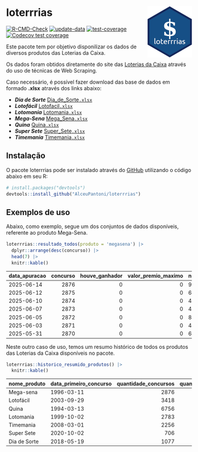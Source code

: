
<!-- README.md is generated from README.Rmd. Please edit that file -->

# loterrrias <img src="man/figures/logo.png" align="right" height="139" />

<!-- badges: start -->

[![R-CMD-Check](https://github.com/AlceuPantoni/loterrrias/actions/workflows/R-CMD-check.yaml/badge.svg?branch=main)](https://github.com/AlceuPantoni/loterrrias/actions/workflows/R-CMD-check.yaml)
[![update-data](https://github.com/AlceuPantoni/loterrrias/actions/workflows/update-data.yaml/badge.svg)](https://github.com/AlceuPantoni/loterrrias/actions/workflows/update-data.yaml)
[![test-coverage](https://github.com/AlceuPantoni/loterrrias/actions/workflows/test-coverage.yaml/badge.svg?branch=main)](https://github.com/AlceuPantoni/loterrrias/actions/workflows/test-coverage.yaml)
[![Codecov test
coverage](https://codecov.io/gh/AlceuPantoni/loterrrias/branch/main/graph/badge.svg)](https://codecov.io/gh/AlceuPantoni/loterrrias?branch=main)
<!-- badges: end -->

Este pacote tem por objetivo disponilizar os dados de diversos produtos
das Loterias da Caixa.

Os dados foram obtidos diretamente do site das [Loterias da
Caixa](https://loterias.caixa.gov.br/Paginas/default.aspx) através do
uso de técnicas de Web Scraping.

Caso necessário, é possível fazer download das base de dados em formado
**.xlsx** através dos links abaixo:

- ***Dia de Sorte***
  [Dia_de_Sorte`.xlsx`](https://raw.githubusercontent.com/AlceuPantoni/loterrrias/main/data-raw/resultados_diadesorte.xlsx)
- ***Lotofácil***
  [Lotofacil`.xlsx`](https://raw.githubusercontent.com/AlceuPantoni/loterrrias/main/data-raw/resultados_lotofacil.xlsx)
- ***Lotomania***
  [Lotomania`.xlsx`](https://raw.githubusercontent.com/AlceuPantoni/loterrrias/main/data-raw/resultados_lotomania.xlsx)
- ***Mega-Sena***
  [Mega_Sena`.xlsx`](https://raw.githubusercontent.com/AlceuPantoni/loterrrias/main/data-raw/resultados_megasena.xlsx)
- ***Quina***
  [Quina`.xlsx`](https://raw.githubusercontent.com/AlceuPantoni/loterrrias/main/data-raw/resultados_quina.xlsx)
- ***Super Sete***
  [Super_Sete`.xlsx`](https://raw.githubusercontent.com/AlceuPantoni/loterrrias/main/data-raw/resultados_supersete.xlsx)
- ***Timemania***
  [Timemania`.xlsx`](https://raw.githubusercontent.com/AlceuPantoni/loterrrias/main/data-raw/resultados_timemania.xlsx)

## Instalação

O pacote loterrrias pode ser instalado através do
[GitHub](https://github.com/) utilizando o código abaixo em seu R:

``` r
# install.packages("devtools")
devtools::install_github("AlceuPantoni/loterrrias")
```

## Exemplos de uso

Abaixo, como exemplo, segue um dos conjuntos de dados disponíveis,
referente ao produto Mega-Sena.

``` r
loterrrias::resultado_todos(produto = 'megasena') |> 
  dplyr::arrange(desc(concurso)) |> 
  head(7) |> 
  knitr::kable()
```

| data_apuracao | concurso | houve_ganhador | valor_premio_maximo | numeros_sorteados | num_1 | num_2 | num_3 | num_4 | num_5 | num_6 |
|:--------------|---------:|---------------:|--------------------:|:------------------|------:|------:|------:|------:|------:|------:|
| 2025-06-14    |     2876 |              0 |                   0 | 9;31;32;40;45;55  |     9 |    31 |    32 |    40 |    45 |    55 |
| 2025-06-12    |     2875 |              0 |                   0 | 6;15;31;38;40;49  |     6 |    15 |    31 |    38 |    40 |    49 |
| 2025-06-10    |     2874 |              0 |                   0 | 4;5;9;17;49;53    |     4 |     5 |     9 |    17 |    49 |    53 |
| 2025-06-07    |     2873 |              0 |                   0 | 4;5;17;27;52;56   |     4 |     5 |    17 |    27 |    52 |    56 |
| 2025-06-05    |     2872 |              0 |                   0 | 8;23;32;34;35;57  |     8 |    23 |    32 |    34 |    35 |    57 |
| 2025-06-03    |     2871 |              0 |                   0 | 4;19;38;43;48;55  |     4 |    19 |    38 |    43 |    48 |    55 |
| 2025-05-31    |     2870 |              0 |                   0 | 6;13;15;19;32;60  |     6 |    13 |    15 |    19 |    32 |    60 |

Neste outro caso de uso, temos um resumo histórico de todos os produtos
das Loterias da Caixa disponíveis no pacote.

``` r
loterrrias::historico_resumido_produtos() |> 
  knitr::kable()
```

| nome_produto | data_primeiro_concurso | quantidade_concursos | quantidade_concursos_com_ganhador | percentual_com_ganhador | media_premiacao | maior_premio | menor_premio | total_dezenas_sorteadas | numero_mais_sorteado | numero_menos_sorteado |
|:-------------|:-----------------------|---------------------:|----------------------------------:|------------------------:|----------------:|-------------:|-------------:|------------------------:|---------------------:|----------------------:|
| Mega-sena    | 1996-03-11             |                 2876 |                               633 |                    0.22 |      25903736.0 |    289420865 |    348732.75 |                   17256 |                   10 |                    26 |
| Lotofácil    | 2003-09-29             |                 3418 |                              3024 |                    0.88 |        967159.7 |      8252873 |     10712.22 |                   51270 |                   20 |                    16 |
| Quina        | 1994-03-13             |                 6756 |                              2596 |                    0.38 |       3556236.8 |    579215957 |     14230.37 |                   33780 |                    4 |                    47 |
| Lotomania    | 1999-10-02             |                 2783 |                               695 |                    0.25 |       2530420.3 |     37261930 |    109348.66 |                   55660 |                   47 |                    96 |
| Timemania    | 2008-03-01             |                 2256 |                                78 |                    0.03 |      25486153.3 |    818652938 |    164711.44 |                   15792 |                   20 |                    53 |
| Super Sete   | 2020-10-02             |                  706 |                                29 |                    0.04 |       3086601.8 |     10146164 |    124747.77 |                    4942 |                    7 |                     1 |
| Dia de Sorte | 2018-05-19             |                 1077 |                               332 |                    0.31 |        824747.7 |      4872572 |     59101.35 |                    7539 |                   10 |                     1 |
